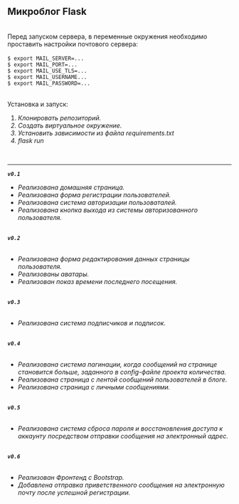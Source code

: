 <strong>Микроблог Flask</strong><br />
-----------------------------------------------------------------------------------------------------------------------------------------------------------
<br />
Перед запуском сервера, в переменные окружения необходимо проставить настройки почтового сервера:<br /><br />
<code>$ export MAIL_SERVER=...</code><br />
<code>$ export MAIL_PORT=...</code><br />
<code>$ export MAIL_USE_TLS=...</code><br />
<code>$ export MAIL_USERNAME...</code><br />
<code>$ export MAIL_PASSWORD=...</code><br /><br />


Установка и запуск:<br />
<ol>
<li><i>Клонировать репозиторий.</li>
<li>Создать виртуальное окружение.</li>
<li>Установить зависимости из файла requirements.txt</li>
<li>flask run</li>
</ol><br />

-----------------------------------------------------------------------------------------------------------------------------------------------------------
<code><b>v0.1</b></code><br /><ul><li>Реализована домашняя страница.</li><li>Реализована форма регистрации пользователей.</li><li>Реализована система авторизации пользоваталей.</li><li>Реализована кнопка выхода из системы авторизованного пользователя.</li></ul><br />
 <code><b>v0.2</b></code><br /><br /><ul><li>Реализована форма редактирования данных страницы пользователя.</li><li>Реализованы аватары.</li><li>Реализован показ времени последнего посещения.</li></ul><br />
 <code><b>v0.3</b></code><br /><br /><ul><li>Реализована система подписчиков и подписок.</li></ul><br />
 <code><b>v0.4</b></code><br /><br /><ul><li>Реализована система пагинации, когда сообщений на странице становится больше, заданного в config-файле проекта количества.</li><li>Реализована страница с лентой сообщений пользователей в блоге.</li><li>Реализована страница с личными сообщениями. </li></ul><br />
<code><b>v0.5</b></code><br /><br /><ul><li>Реализована система сброса пароля и восстановления доступа к аккаунту посредством отправки сообщения на электронный адрес.<br /></li></ul><br />
<code><b>v0.6</b></code><br /><br /><ul><li>Реализован Фронтенд с Bootstrap.</li><li>Добавлена отправка приветственного сообщения на электронную почту после успешной регистрации.</li></ul><br />

